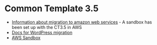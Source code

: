 # Common Template 3.5
- [Information about migration to amazon web services](https://github.com/givetoiowa/ct3.5/blob/master/aws_migration/README.md) - A sandbox has been set up with the CT3.5 in AWS 
- [Docs for WordPress migration](https://github.com/givetoiowa/ct3.5/blob/master/wp-themes/README.md)
- [AWS Sandbox](http://ec2-54-213-144-58.us-west-2.compute.amazonaws.com/wordpress/)
